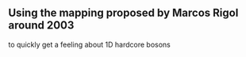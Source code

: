 ## Using the mapping proposed by Marcos Rigol around 2003 
to quickly get a feeling about 1D hardcore bosons
